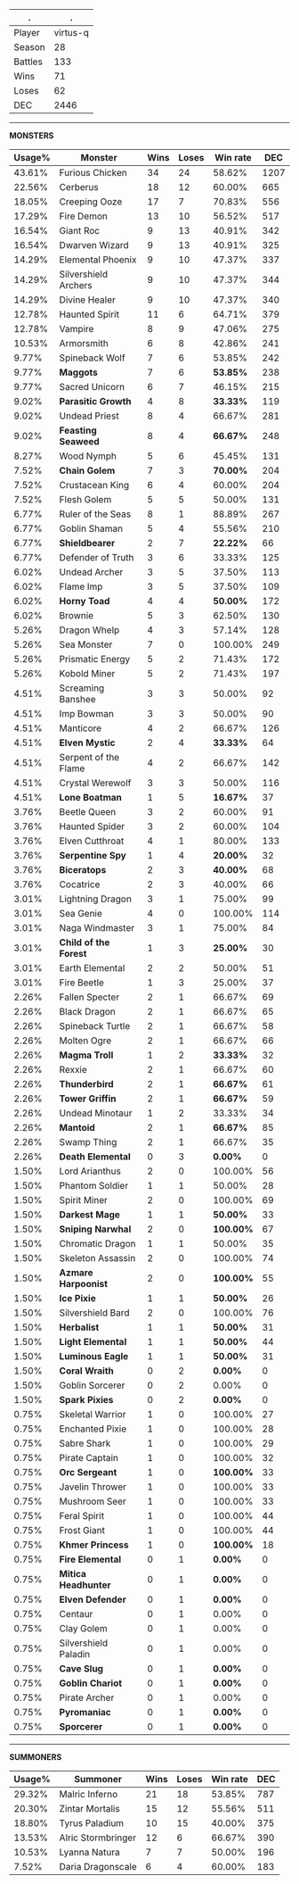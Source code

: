 .|.
|-|-
Player|virtus-q
Season|28
Battles|133
Wins|71
Loses|62
DEC|2446

---
**MONSTERS**

Usage%|Monster|Wins|Loses|Win rate|DEC|
-|-|-|-|-|-|
43.61%|Furious Chicken|34|24|58.62%|1207|
22.56%|Cerberus|18|12|60.00%|665|
18.05%|Creeping Ooze|17|7|70.83%|556|
17.29%|Fire Demon|13|10|56.52%|517|
16.54%|Giant Roc|9|13|40.91%|342|
16.54%|Dwarven Wizard|9|13|40.91%|325|
14.29%|Elemental Phoenix|9|10|47.37%|337|
14.29%|Silvershield Archers|9|10|47.37%|344|
14.29%|Divine Healer|9|10|47.37%|340|
12.78%|Haunted Spirit|11|6|64.71%|379|
12.78%|Vampire|8|9|47.06%|275|
10.53%|Armorsmith|6|8|42.86%|241|
9.77%|Spineback Wolf|7|6|53.85%|242|
9.77%|**Maggots**|7|6|**53.85%**|238|
9.77%|Sacred Unicorn|6|7|46.15%|215|
9.02%|**Parasitic Growth**|4|8|**33.33%**|119|
9.02%|Undead Priest|8|4|66.67%|281|
9.02%|**Feasting Seaweed**|8|4|**66.67%**|248|
8.27%|Wood Nymph|5|6|45.45%|131|
7.52%|**Chain Golem**|7|3|**70.00%**|204|
7.52%|Crustacean King|6|4|60.00%|204|
7.52%|Flesh Golem|5|5|50.00%|131|
6.77%|Ruler of the Seas|8|1|88.89%|267|
6.77%|Goblin Shaman|5|4|55.56%|210|
6.77%|**Shieldbearer**|2|7|**22.22%**|66|
6.77%|Defender of Truth|3|6|33.33%|125|
6.02%|Undead Archer|3|5|37.50%|113|
6.02%|Flame Imp|3|5|37.50%|109|
6.02%|**Horny Toad**|4|4|**50.00%**|172|
6.02%|Brownie|5|3|62.50%|130|
5.26%|Dragon Whelp|4|3|57.14%|128|
5.26%|Sea Monster|7|0|100.00%|249|
5.26%|Prismatic Energy|5|2|71.43%|172|
5.26%|Kobold Miner|5|2|71.43%|197|
4.51%|Screaming Banshee|3|3|50.00%|92|
4.51%|Imp Bowman|3|3|50.00%|90|
4.51%|Manticore|4|2|66.67%|126|
4.51%|**Elven Mystic**|2|4|**33.33%**|64|
4.51%|Serpent of the Flame|4|2|66.67%|142|
4.51%|Crystal Werewolf|3|3|50.00%|116|
4.51%|**Lone Boatman**|1|5|**16.67%**|37|
3.76%|Beetle Queen|3|2|60.00%|91|
3.76%|Haunted Spider|3|2|60.00%|104|
3.76%|Elven Cutthroat|4|1|80.00%|133|
3.76%|**Serpentine Spy**|1|4|**20.00%**|32|
3.76%|**Biceratops**|2|3|**40.00%**|68|
3.76%|Cocatrice|2|3|40.00%|66|
3.01%|Lightning Dragon|3|1|75.00%|99|
3.01%|Sea Genie|4|0|100.00%|114|
3.01%|Naga Windmaster|3|1|75.00%|84|
3.01%|**Child of the Forest**|1|3|**25.00%**|30|
3.01%|Earth Elemental|2|2|50.00%|51|
3.01%|Fire Beetle|1|3|25.00%|37|
2.26%|Fallen Specter|2|1|66.67%|69|
2.26%|Black Dragon|2|1|66.67%|65|
2.26%|Spineback Turtle|2|1|66.67%|58|
2.26%|Molten Ogre|2|1|66.67%|66|
2.26%|**Magma Troll**|1|2|**33.33%**|32|
2.26%|Rexxie|2|1|66.67%|60|
2.26%|**Thunderbird**|2|1|**66.67%**|61|
2.26%|**Tower Griffin**|2|1|**66.67%**|59|
2.26%|Undead Minotaur|1|2|33.33%|34|
2.26%|**Mantoid**|2|1|**66.67%**|85|
2.26%|Swamp Thing|2|1|66.67%|35|
2.26%|**Death Elemental**|0|3|**0.00%**|0|
1.50%|Lord Arianthus|2|0|100.00%|56|
1.50%|Phantom Soldier|1|1|50.00%|28|
1.50%|Spirit Miner|2|0|100.00%|69|
1.50%|**Darkest Mage**|1|1|**50.00%**|33|
1.50%|**Sniping Narwhal**|2|0|**100.00%**|67|
1.50%|Chromatic Dragon|1|1|50.00%|35|
1.50%|Skeleton Assassin|2|0|100.00%|74|
1.50%|**Azmare Harpoonist**|2|0|**100.00%**|55|
1.50%|**Ice Pixie**|1|1|**50.00%**|26|
1.50%|Silvershield Bard|2|0|100.00%|76|
1.50%|**Herbalist**|1|1|**50.00%**|31|
1.50%|**Light Elemental**|1|1|**50.00%**|44|
1.50%|**Luminous Eagle**|1|1|**50.00%**|31|
1.50%|**Coral Wraith**|0|2|**0.00%**|0|
1.50%|Goblin Sorcerer|0|2|0.00%|0|
1.50%|**Spark Pixies**|0|2|**0.00%**|0|
0.75%|Skeletal Warrior|1|0|100.00%|27|
0.75%|Enchanted Pixie|1|0|100.00%|28|
0.75%|Sabre Shark|1|0|100.00%|29|
0.75%|Pirate Captain|1|0|100.00%|32|
0.75%|**Orc Sergeant**|1|0|**100.00%**|33|
0.75%|Javelin Thrower|1|0|100.00%|33|
0.75%|Mushroom Seer|1|0|100.00%|33|
0.75%|Feral Spirit|1|0|100.00%|44|
0.75%|Frost Giant|1|0|100.00%|44|
0.75%|**Khmer Princess**|1|0|**100.00%**|18|
0.75%|**Fire Elemental**|0|1|**0.00%**|0|
0.75%|**Mitica Headhunter**|0|1|**0.00%**|0|
0.75%|**Elven Defender**|0|1|**0.00%**|0|
0.75%|Centaur|0|1|0.00%|0|
0.75%|Clay Golem|0|1|0.00%|0|
0.75%|Silvershield Paladin|0|1|0.00%|0|
0.75%|**Cave Slug**|0|1|**0.00%**|0|
0.75%|**Goblin Chariot**|0|1|**0.00%**|0|
0.75%|Pirate Archer|0|1|0.00%|0|
0.75%|**Pyromaniac**|0|1|**0.00%**|0|
0.75%|**Sporcerer**|0|1|**0.00%**|0|

---
**SUMMONERS**

Usage%|Summoner|Wins|Loses|Win rate|DEC|
-|-|-|-|-|-|
29.32%|Malric Inferno|21|18|53.85%|787|
20.30%|Zintar Mortalis|15|12|55.56%|511|
18.80%|Tyrus Paladium|10|15|40.00%|375|
13.53%|Alric Stormbringer|12|6|66.67%|390|
10.53%|Lyanna Natura|7|7|50.00%|196|
7.52%|Daria Dragonscale|6|4|60.00%|183|
